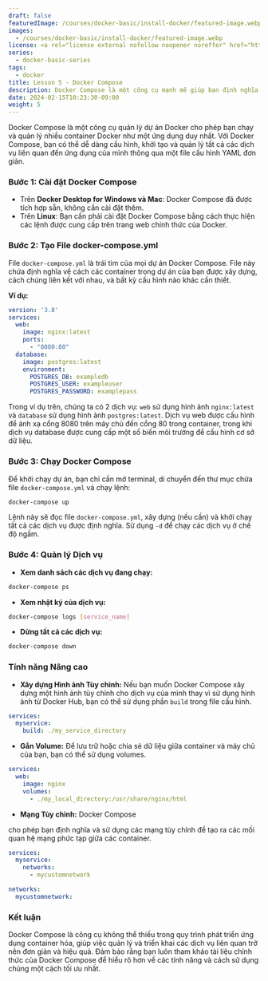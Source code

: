 ```yaml
---
draft: false
featuredImage: /courses/docker-basic/install-docker/featured-image.webp
images:
  - /courses/docker-basic/install-docker/featured-image.webp
license: <a rel="license external nofollow noopener noreffer" href="https://creativecommons.org/licenses/by-nc/4.0/" target="_blank">CC BY-NC 4.0</a>
series:
  - docker-basic-series
tags:
  - docker
title: Lesson 5 - Docker Compose
description: Docker Compose là một công cụ mạnh mẽ giúp bạn định nghĩa và chạy nhiều container Docker một cách dễ dàng và hiệu quả. Bạn sẽ học cách sử dụng Docker Compose để quản lý ứng dụng của mình với tệp cấu hình YAML đơn giản.
date: 2024-02-15T10:23:30-09:00
weight: 5
---
```


Docker Compose là một công cụ quản lý dự án Docker cho phép bạn chạy và quản lý nhiều container Docker như một ứng dụng duy nhất. Với Docker Compose, bạn có thể dễ dàng cấu hình, khởi tạo và quản lý tất cả các dịch vụ liên quan đến ứng dụng của mình thông qua một file cấu hình YAML đơn giản.

### Bước 1: Cài đặt Docker Compose

- Trên **Docker Desktop for Windows và Mac**: Docker Compose đã được tích hợp sẵn, không cần cài đặt thêm.
- Trên **Linux**: Bạn cần phải cài đặt Docker Compose bằng cách thực hiện các lệnh được cung cấp trên trang web chính thức của Docker.

### Bước 2: Tạo File docker-compose.yml

File `docker-compose.yml` là trái tim của mọi dự án Docker Compose. File này chứa định nghĩa về cách các container trong dự án của bạn được xây dựng, cách chúng liên kết với nhau, và bất kỳ cấu hình nào khác cần thiết.

**Ví dụ:**

```yaml
version: '3.8'
services:
  web:
    image: nginx:latest
    ports:
      - "8080:80"
  database:
    image: postgres:latest
    environment:
      POSTGRES_DB: exampledb
      POSTGRES_USER: exampleuser
      POSTGRES_PASSWORD: examplepass
```

Trong ví dụ trên, chúng ta có 2 dịch vụ: `web` sử dụng hình ảnh `nginx:latest` và `database` sử dụng hình ảnh `postgres:latest`. Dịch vụ web được cấu hình để ánh xạ cổng 8080 trên máy chủ đến cổng 80 trong container, trong khi dịch vụ database được cung cấp một số biến môi trường để cấu hình cơ sở dữ liệu.

### Bước 3: Chạy Docker Compose

Để khởi chạy dự án, bạn chỉ cần mở terminal, di chuyển đến thư mục chứa file `docker-compose.yml` và chạy lệnh:

```bash
docker-compose up
```

Lệnh này sẽ đọc file `docker-compose.yml`, xây dựng (nếu cần) và khởi chạy tất cả các dịch vụ được định nghĩa. Sử dụng `-d` để chạy các dịch vụ ở chế độ ngầm.

### Bước 4: Quản lý Dịch vụ

- **Xem danh sách các dịch vụ đang chạy:**

```bash
docker-compose ps
```

- **Xem nhật ký của dịch vụ:**

```bash
docker-compose logs [service_name]
```

- **Dừng tất cả các dịch vụ:**

```bash
docker-compose down
```

### Tính năng Nâng cao

- **Xây dựng Hình ảnh Tùy chỉnh:** Nếu bạn muốn Docker Compose xây dựng một hình ảnh tùy chỉnh cho dịch vụ của mình thay vì sử dụng hình ảnh từ Docker Hub, bạn có thể sử dụng phần `build` trong file cấu hình.

```yaml
services:
  myservice:
    build: ./my_service_directory
```

- **Gắn Volume:** Để lưu trữ hoặc chia sẻ dữ liệu giữa container và máy chủ của bạn, bạn có thể sử dụng volumes.

```yaml
services:
  web:
    image: nginx
    volumes:
      - ./my_local_directory:/usr/share/nginx/html
```

- **Mạng Tùy chỉnh:** Docker Compose

 cho phép bạn định nghĩa và sử dụng các mạng tùy chỉnh để tạo ra các mối quan hệ mạng phức tạp giữa các container.

```yaml
services:
  myservice:
    networks:
      - mycustomnetwork

networks:
  mycustomnetwork:
```

### Kết luận

Docker Compose là công cụ không thể thiếu trong quy trình phát triển ứng dụng container hóa, giúp việc quản lý và triển khai các dịch vụ liên quan trở nên đơn giản và hiệu quả. Đảm bảo rằng bạn luôn tham khảo tài liệu chính thức của Docker Compose để hiểu rõ hơn về các tính năng và cách sử dụng chúng một cách tối ưu nhất.